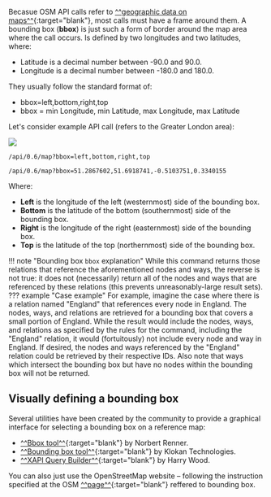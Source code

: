 Becasue OSM API calls refer to [^^geographic data on maps^^](https://wiki.openstreetmap.org/wiki/Changeset#Geographical_size_of_changesets){:target="blank"}, most calls must have a frame around them. A bounding box (**bbox**) is just such a form of border around the map area where the call occurs. Is defined by two longitudes and two latitudes, where:

- Latitude is a decimal number between -90.0 and 90.0.
- Longitude is a decimal number between -180.0 and 180.0.

They usually follow the standard format of:

- bbox=left,bottom,right,top
- bbox = min Longitude, min Latitude, max Longitude, max Latitude

Let's consider example API call (refers to the Greater London area):

![](https://img.shields.io/badge/GET-green)

```
/api/0.6/map?bbox=left,bottom,right,top
```

```
/api/0.6/map?bbox=51.2867602,51.6918741,-0.5103751,0.3340155
```

Where:

- **Left** is the longitude of the left (westernmost) side of the bounding box.
- **Bottom** is the latitude of the bottom (southernmost) side of the bounding box.
- **Right** is the longitude of the right (easternmost) side of the bounding box.
- **Top** is the latitude of the top (northernmost) side of the bounding box.

!!! note "Bounding box `bbox` explanation"
    While this command returns those relations that reference the aforementioned nodes and ways, the reverse is not true: it does not (necessarily) return all of the nodes and ways that are referenced by these relations (this prevents unreasonably-large result sets).
    ??? example "Case example"
        For example, imagine the case where there is a relation named "England" that references every node in England. The nodes, ways, and relations are retrieved for a bounding box that covers a small portion of England. While the result would include the nodes, ways, and relations as specified by the rules for the command, including the "England" relation, it would (fortuitously) not include every node and way in England. If desired, the nodes and ways referenced by the "England" relation could be retrieved by their respective IDs. Also note that ways which intersect the bounding box but have no nodes within the bounding box will not be returned.

## Visually defining a bounding box

Several utilities have been created by the community to provide a graphical interface for selecting a bounding box on a reference map:

- [^^Bbox tool^^](https://norbertrenner.de/osm/bbox.html){:target="blank"} by Norbert Renner.
- [^^Bounding box tool^^](https://boundingbox.klokantech.com/){:target="blank"} by Klokan Technologies.
- [^^XAPI Query Builder^^](https://harrywood.co.uk/maps/uixapi/){:target="blank"} by Harry Wood.

You can also just use the OpenStreetMap website – following the instruction specified at the OSM [^^page^^](https://wiki.openstreetmap.org/wiki/Bounding_box){:target="blank"} reffered to bounding box.
